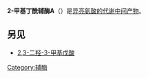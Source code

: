 **2-甲基丁酰辅酶A**（）是[异亮氨酸的代谢中间产物](https://zh.wikipedia.org/wiki/异亮氨酸 "wikilink")。

## 另见

  - [2,3-二羟-3-甲基戊酸](../Page/2,3-二羟-3-甲基戊酸.md "wikilink")

[Category:辅酶](https://zh.wikipedia.org/wiki/Category:辅酶 "wikilink")